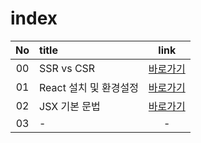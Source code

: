 # index
|No|title|link|
|:-:|:-|:-:|
|00|SSR vs CSR|[바로가기](./00)|
|01|React 설치 및 환경설정|[바로가기](./01)|
|02|JSX 기본 문법|[바로가기](./02)|
|03|-|-|
